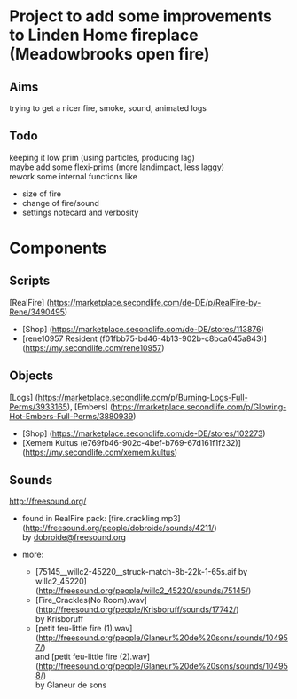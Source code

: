 Project to add some improvements to Linden Home fireplace (Meadowbrooks open fire)
=====================================================================
Aims
----
trying to get a nicer fire, smoke, sound, animated logs

Todo
----
keeping it low prim (using particles, producing lag)  
maybe add some flexi-prims (more landimpact, less laggy)  
rework some internal functions like
 - size of fire
 - change of fire/sound
 - settings notecard and verbosity



Components
==========
Scripts
-------
[RealFire] (https://marketplace.secondlife.com/de-DE/p/RealFire-by-Rene/3490495)
 - [Shop] (https://marketplace.secondlife.com/de-DE/stores/113876)
 - [rene10957 Resident (f01fbb75-bd46-4b13-902b-c8bca045a843)] (https://my.secondlife.com/rene10957)
	
Objects
-------
[Logs] (https://marketplace.secondlife.com/p/Burning-Logs-Full-Perms/3933165), 
[Embers] (https://marketplace.secondlife.com/p/Glowing-Hot-Embers-Full-Perms/3880939)
 - [Shop] (https://marketplace.secondlife.com/de-DE/stores/102273)
 - [Xemem Kultus (e769fb46-902c-4bef-b769-67d161f1f232)] (https://my.secondlife.com/xemem.kultus)
	
Sounds
------
http://freesound.org/  
 - found in RealFire pack:
	[fire.crackling.mp3] (http://freesound.org/people/dobroide/sounds/4211/)  
	by dobroide@freesound.org
	
 - more:  
	- [75145__willc2-45220__struck-match-8b-22k-1-65s.aif by willc2_45220]
	(http://freesound.org/people/willc2_45220/sounds/75145/)  
	- [Fire_Crackles(No Room).wav]
	(http://freesound.org/people/Krisboruff/sounds/17742/)  
	by Krisboruff  
	- [petit feu-little fire (1).wav]
	(http://freesound.org/people/Glaneur%20de%20sons/sounds/104957/)  
	and [petit feu-little fire (2).wav]
	(http://freesound.org/people/Glaneur%20de%20sons/sounds/104958/)  
	by Glaneur de sons

